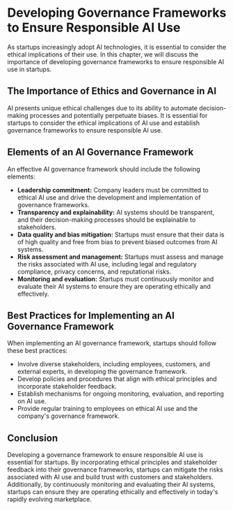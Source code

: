 Developing Governance Frameworks to Ensure Responsible AI Use
===============================================================================================================

As startups increasingly adopt AI technologies, it is essential to consider the ethical implications of their use. In this chapter, we will discuss the importance of developing governance frameworks to ensure responsible AI use in startups.

The Importance of Ethics and Governance in AI
---------------------------------------------

AI presents unique ethical challenges due to its ability to automate decision-making processes and potentially perpetuate biases. It is essential for startups to consider the ethical implications of AI use and establish governance frameworks to ensure responsible AI use.

Elements of an AI Governance Framework
--------------------------------------

An effective AI governance framework should include the following elements:

* **Leadership commitment:** Company leaders must be committed to ethical AI use and drive the development and implementation of governance frameworks.
* **Transparency and explainability:** AI systems should be transparent, and their decision-making processes should be explainable to stakeholders.
* **Data quality and bias mitigation:** Startups must ensure that their data is of high quality and free from bias to prevent biased outcomes from AI systems.
* **Risk assessment and management:** Startups must assess and manage the risks associated with AI use, including legal and regulatory compliance, privacy concerns, and reputational risks.
* **Monitoring and evaluation:** Startups must continuously monitor and evaluate their AI systems to ensure they are operating ethically and effectively.

Best Practices for Implementing an AI Governance Framework
----------------------------------------------------------

When implementing an AI governance framework, startups should follow these best practices:

* Involve diverse stakeholders, including employees, customers, and external experts, in developing the governance framework.
* Develop policies and procedures that align with ethical principles and incorporate stakeholder feedback.
* Establish mechanisms for ongoing monitoring, evaluation, and reporting on AI use.
* Provide regular training to employees on ethical AI use and the company's governance framework.

Conclusion
----------

Developing a governance framework to ensure responsible AI use is essential for startups. By incorporating ethical principles and stakeholder feedback into their governance frameworks, startups can mitigate the risks associated with AI use and build trust with customers and stakeholders. Additionally, by continuously monitoring and evaluating their AI systems, startups can ensure they are operating ethically and effectively in today's rapidly evolving marketplace.
